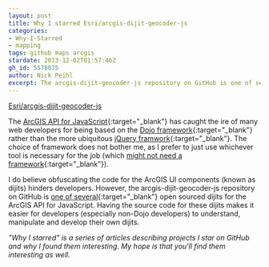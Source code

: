 ```yaml
---
layout: post
title: Why I starred Esri/arcgis-dijit-geocoder-js
categories:
- Why-I-Starred
- mapping
tags: github maps arcgis
stardate: 2013-12-02T01:57:46Z
gh_id: 5578075
author: Nick Peihl
excerpt: The arcgis-dijit-geocoder-js repository on GitHub is one of several open sourced dijits for the ArcGIS API for JavaScript.
---
```


[Esri/arcgis-dijit-geocoder-js](https://github.com/Esri/arcgis-dijit-geocoder-js)

The [ArcGIS API for JavaScript](https://developers.arcgis.com/web-api/){:target="_blank"} has caught the ire of many web developers for being based on the [Dojo framework](http://dojotoolkit.org){:target="_blank"} rather than the more ubiquitous [jQuery framwork](http://jquery.com){:target="_blank"}. The choice of framework does not bother me, as I prefer to just use whichever tool is necessary for the job (which [might not need a framework](http://youmightnotneedjquery.com/){:target="_blank"}).

I do believe obfuscating the code for the ArcGIS UI components (known as dijits) hinders developers. However, the arcgis-dijit-geocoder-js repository on GitHub is [one of several](https://github.com/search?utf8=%E2%9C%93&q=arcgis-dijit){:target="_blank"} open sourced dijits for the ArcGIS API for JavaScript. Having the source code for these dijits makes it easier for developers (especially non-Dojo developers) to understand, manipulate and develop their own dijits.

*"Why I starred" is a series of articles describing projects I star on GitHub and why I found them interesting. My hope is that you'll find them interesting as well.*
